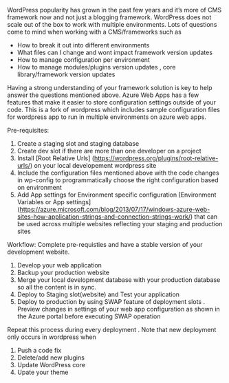 WordPress popularity has grown in the past few years and it’s more of CMS framework now and not just a blogging framework. WordPress does not scale out of the box to work with multiple environments. Lots of questions come to mind when working with a CMS/frameworks such as 
- How to break it out into different environments 
- What files can I change and wont impact framework version updates 
- How to manage configuration per environment 
- How to manage modules/plugins version updates ,  core library/framework version updates 

Having a strong understanding of your framework solution is key to help answer the questions mentioned above. Azure Web Apps has a few features that make it easier to store configuration settings outside of your code. This is a fork of wordpress which includes sample configuration files for wordpress app to run in multiple environments on azure web apps.

Pre-requisites:
1. Create a staging slot  and staging database
2. Create dev slot if there are more than one developer on a project 
3. Install [Root Relative Urls] (https://wordpress.org/plugins/root-relative-urls/) on your local developement wordpress site
4. Include the configuration files mentioned above with the code changes in wp-config to programmatically choose the right configuration based on environment
5. Add App settings for Environment specific configuration [Environment Variables or App settings] (https://azure.microsoft.com/blog/2013/07/17/windows-azure-web-sites-how-application-strings-and-connection-strings-work/) that can be used across multiple websites reflecting your staging and production sites

Workflow:
Complete pre-requisties and have a stable version of your development website. 
1. Develop your web application 
2. Backup your production website 
3. Merge your local development database with your production database so all the content is in sync. 
4. Deploy  to Staging slot(website) and Test  your application 
5. Deploy to production by using SWAP feature of deployment slots . Preview changes in settings of your web app configuration as shown in the Azure portal before executing SWAP operation

Repeat this process during every deployment . Note that new deployment only occurs in wordpress when 
1. Push a code fix 
2. Delete/add new plugins
3. Update WordPress core
4. Upate your theme 




